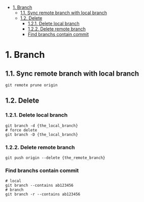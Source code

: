 - [1. Branch](#1-branch)
  - [1.1. Sync remote branch with local branch](#11-sync-remote-branch-with-local-branch)
  - [1.2. Delete](#12-delete)
    - [1.2.1. Delete local branch](#121-delete-local-branch)
    - [1.2.2. Delete remote branch](#122-delete-remote-branch)
    - [Find branchs contain commit](#find-branchs-contain-commit)

# 1. Branch

## 1.1. Sync remote branch with local branch

```shell
git remote prune origin
```

## 1.2. Delete

### 1.2.1. Delete local branch

```shell
git branch -d {the_local_branch}
# force delete
git branch -D {the_local_branch}
```

### 1.2.2. Delete remote branch

```shell
git push origin --delete {the_remote_branch}
```

### Find branchs contain commit

```shell
# local
git branch --contains ab123456
# branch
git branch -r --contains ab123456
```
